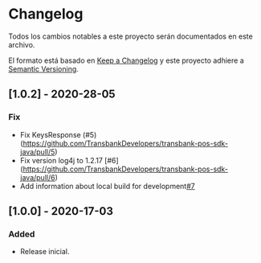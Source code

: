 # Changelog
Todos los cambios notables a este proyecto serán documentados en este archivo.

El formato está basado en [Keep a Changelog](http://keepachangelog.com/en/1.0.0/)
y este proyecto adhiere a [Semantic Versioning](http://semver.org/spec/v2.0.0.html).

## [1.0.2] - 2020-28-05
### Fix
- Fix KeysResponse (#5) (https://github.com/TransbankDevelopers/transbank-pos-sdk-java/pull/5)
- Fix version log4j to 1.2.17 [#6] (https://github.com/TransbankDevelopers/transbank-pos-sdk-java/pull/6)
- Add information about local build for development[#7](https://github.com/TransbankDevelopers/transbank-pos-sdk-java/pull/7)

## [1.0.0] - 2020-17-03
### Added
- Release inicial.